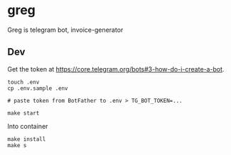 # greg
Greg is telegram bot, invoice-generator

## Dev

Get the token at https://core.telegram.org/bots#3-how-do-i-create-a-bot.

```
touch .env
cp .env.sample .env

# paste token from BotFather to .env > TG_BOT_TOKEN=...

make start
```

Into container
```
make install
make s
```
